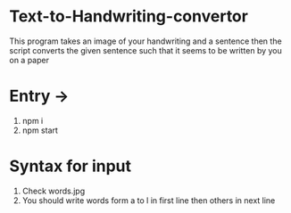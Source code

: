 # Text-to-Handwriting-convertor
This program takes an image of your handwriting and a sentence then the script converts the given sentence such that it seems to be written by you on a paper 

# Entry -> 
1. npm i
2. npm start

# Syntax for input
1. Check words.jpg 
2. You should write words form a to l in first line then others in next line

